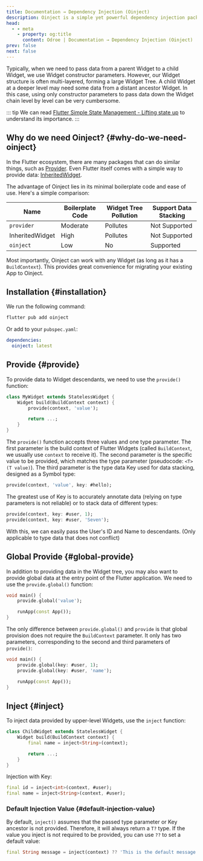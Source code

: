 ```yaml
---
title: Documentation → Dependency Injection (Oinject)
description: Oinject is a simple yet powerful dependency injection package that allows an ancestor component to act as a dependency injector for its descendant components, regardless of how deep the component hierarchy is, as long as they are on the same component chain.
head:
  - - meta
    - property: og:title
      content: Odroe | Documentation → Dependency Injection (Oinject)
prev: false
next: false
---
```


Typically, when we need to pass data from a parent Widget to a child Widget, we use Widget constructor parameters. However, our Widget structure is often multi-layered, forming a large Widget Tree. A child Widget at a deeper level may need some data from a distant ancestor Widget. In this case, using only constructor parameters to pass data down the Widget chain level by level can be very cumbersome.

::: tip
We can read [Flutter Simple State Management - Lifting state up](https://docs.flutter.dev/data-and-backend/state-mgmt/simple#lifting-state-up) to understand its importance.
:::

## Why do we need Oinject? {#why-do-we-need-oinject}

In the Flutter ecosystem, there are many packages that can do similar things, such as [Provider](https://pub.dev/packages/provider). Even Flutter itself comes with a simple way to provide data: [InheritedWidget](https://api.flutter.dev/flutter/widgets/InheritedWidget-class.html).

The advantage of Oinject lies in its minimal boilerplate code and ease of use. Here's a simple comparison:

| Name | Boilerplate Code | Widget Tree Pollution | Support Data Stacking |
|-----|----|----|----|
| `provider` | Moderate | Pollutes | Not Supported |
| InheritedWidget | High | Pollutes | Not Supported |
| `oinject` | Low | No | Supported |

Most importantly, Oinject can work with any Widget (as long as it has a `BuildContext`). This provides great convenience for migrating your existing App to Oinject.

## Installation {#installation}

We run the following command:

```bash
flutter pub add oinject
```

Or add to your `pubspec.yaml`:

```yaml
dependencies:
  oinject: latest
```

## Provide {#provide}

To provide data to Widget descendants, we need to use the `provide()` function:

```dart
class MyWidget extends StatelessWidget {
    Widget build(BuildContext context) {
        provide(context, 'value');

        return ...;
    }
}
```

The `provide()` function accepts three values and one type parameter. The first parameter is the build context of Flutter Widgets (called `BuildContext`, we usually use `context` to receive it). The second parameter is the specific value to be provided, which matches the type parameter (pseudocode: `<T>(T value)`). The third parameter is the type data Key used for data stacking, designed as a Symbol type:

```dart
provide(context, 'value', key: #hello);
```

The greatest use of Key is to accurately annotate data (relying on type parameters is not reliable) or to stack data of different types:

```dart
provide(context, key: #user, 1);
provide(context, key: #user, 'Seven');
```

With this, we can easily pass the User's ID and Name to descendants. (Only applicable to type data that does not conflict)

## Global Provide {#global-provide}

In addition to providing data in the Widget tree, you may also want to provide global data at the entry point of the Flutter application. We need to use the `provide.global()` function:

```dart
void main() {
    provide.global('value');

    runApp(const App());
}
```

The only difference between `provide.global()` and `provide` is that global provision does not require the `BuildContext` parameter. It only has two parameters, corresponding to the second and third parameters of `provide()`:

```dart
void main() {
    provide.global(key: #user, 1);
    provide.global(key: #user, 'name');

    runApp(const App());
}
```

## Inject {#inject}

To inject data provided by upper-level Widgets, use the `inject` function:

```dart
class ChildWidget extends StatelessWidget {
    Widget build(BuildContext context) {
        final name = inject<String>(context);

        return ...;
    }
}
```

Injection with Key:

```dart
final id = inject<int>(context, #user);
final name = inject<String>(context, #user);
```

### Default Injection Value {#default-injection-value}

By default, `inject()` assumes that the passed type parameter or Key ancestor is not provided. Therefore, it will always return a `T?` type. If the value you inject is not required to be provided, you can use `??` to set a default value:

```dart
final String message = inject(context) ?? 'This is the default message';
```
